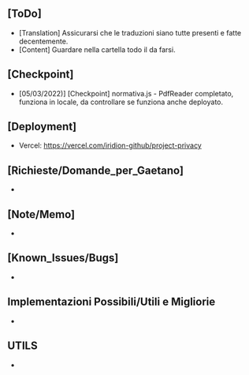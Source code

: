 ## [ToDo]
- [Translation] Assicurarsi che le traduzioni siano tutte presenti e fatte decentemente.
- [Content] Guardare nella cartella todo il da farsi.

## [Checkpoint]
- [05/03/2022)] [Checkpoint] normativa.js - PdfReader completato, funziona in locale, da controllare se funziona anche deployato.
## [Deployment]
- Vercel: https://vercel.com/iridion-github/project-privacy

## [Richieste/Domande_per_Gaetano]
-
## [Note/Memo]
- 
## [Known_Issues/Bugs]
-
## Implementazioni Possibili/Utili e Migliorie
- 

## UTILS
-
